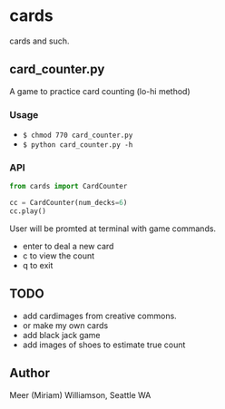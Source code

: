 # cards

cards and such.

## card_counter.py

A game to practice card counting (lo-hi method)

### Usage

- `$ chmod 770 card_counter.py`
- `$ python card_counter.py -h`

### API

``` python
from cards import CardCounter

cc = CardCounter(num_decks=6)
cc.play()
```

User will be promted at terminal with game commands.

- enter to deal a new card
- c to view the count
- q to exit

## TODO

- add cardimages from creative commons.
- or make my own cards
- add black jack game
- add images of shoes to estimate true count

## Author

Meer (Miriam) Williamson, Seattle WA
